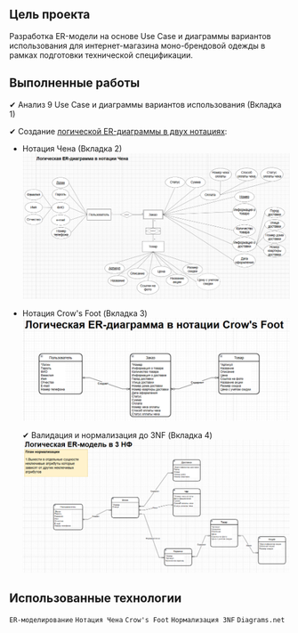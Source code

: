 ## Цель проекта
Разработка ER-модели на основе Use Case и диаграммы вариантов использования для интернет-магазина моно-брендовой одежды в рамках подготовки технической спецификации.

## Выполненные работы
✔ Анализ 9 Use Case и диаграммы вариантов использования (Вкладка 1) </p> 
✔ Создание [логической ER-диаграммы в двух нотациях](https://drive.google.com/file/d/1PDu7P2tfmKojRiVN7THwat6rT6aHSxxy/view?usp=drive_link):
  - Нотация Чена (Вкладка 2) ![Нотация Чена](https://github.com/Alexandr-Korolkov/SystemAnalyticProjects/blob/main/2_Моделирование_данных/Нотация%20Чена.png)<p align="center"> 
  - Нотация Crow's Foot (Вкладка 3)![Нотация Crow's Foot](https://github.com/Alexandr-Korolkov/SystemAnalyticProjects/blob/main/2_Моделирование_данных/Нотация%20CF.png)<p align="center"> </p> 
✔ Валидация и нормализация до 3NF (Вкладка 4) ![Валидация и нормализация до 3NF](https://github.com/Alexandr-Korolkov/SystemAnalyticProjects/blob/main/2_Моделирование_данных/Нотация%20CF%203НФ.png)<p align="center">  

## Использованные технологии
`ER-моделирование` `Нотация Чена` `Crow's Foot` `Нормализация 3NF` `Diagrams.net`
